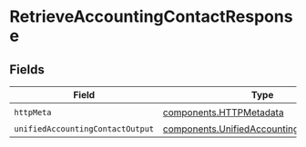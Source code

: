 # RetrieveAccountingContactResponse


## Fields

| Field                                                                                                  | Type                                                                                                   | Required                                                                                               | Description                                                                                            |
| ------------------------------------------------------------------------------------------------------ | ------------------------------------------------------------------------------------------------------ | ------------------------------------------------------------------------------------------------------ | ------------------------------------------------------------------------------------------------------ |
| `httpMeta`                                                                                             | [components.HTTPMetadata](../../models/components/httpmetadata.md)                                     | :heavy_check_mark:                                                                                     | N/A                                                                                                    |
| `unifiedAccountingContactOutput`                                                                       | [components.UnifiedAccountingContactOutput](../../models/components/unifiedaccountingcontactoutput.md) | :heavy_minus_sign:                                                                                     | N/A                                                                                                    |